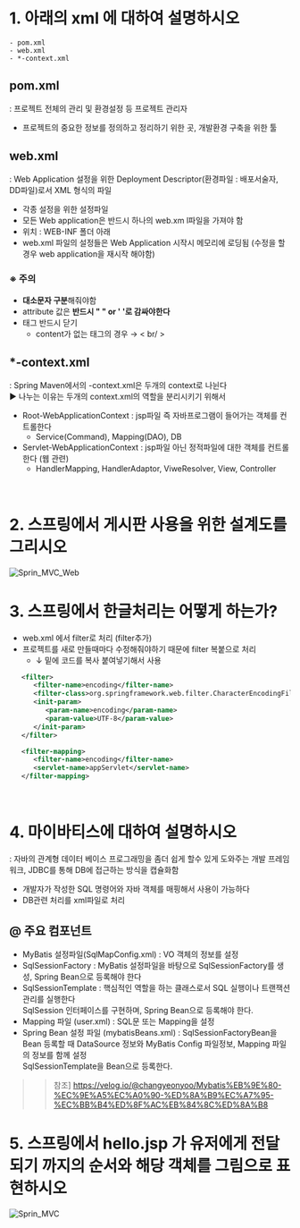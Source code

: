 # 1. 아래의 xml 에 대하여 설명하시오
```
- pom.xml
- web.xml
- *-context.xml
```

## pom.xml
: 프로젝트 전체의 관리 및 환경설정 등 프로젝트 관리자
- 프로젝트의 중요한 정보를 정의하고 정리하기 위한 곳, 개발환경 구축을 위한 툴

## web.xml
: Web Application 설정을 위한 Deployment Descriptor(환경파일 : 배포서술자, DD파일)로서 XML 형식의 파일
- 각종 설정을 위한 설정파일 
- 모든 Web application은 반드시 하나의 web.xm l파일을 가져야 함
- 위치 : WEB-INF 폴더 아래
- web.xml 파일의 설정들은 Web Application 시작시 메모리에 로딩됨 (수정을 할 경우 web application을 재시작 해야함)

### ※ 주의
- **대소문자 구분**해줘야함 
- attribute 값은 **반드시 " " or ' '로 감싸야한다**
- 태그 반드시 닫기 
    - content가 없는 태그의 경우 → < br/ >


## *-context.xml
: Spring Maven에서의 -context.xml은 두개의 context로 나뉜다<br>
▶ 나누는 이유는 두개의 context.xml의 역할을 분리시키기 위해서
- Root-WebApplicationContext : jsp파일 즉 자바프로그램이 들어가는 객체를 컨트롤한다 
    - Service(Command), Mapping(DAO), DB 
- Servlet-WebApplicationContext : jsp파일 아닌 정적파일에 대한 객체를 컨트롤한다 (웹 관련)
    - HandlerMapping, HandlerAdaptor, ViweResolver, View, Controller
<br>

# 2. 스프링에서 게시판 사용을 위한 설계도를 그리시오
![Sprin_MVC_Web](https://user-images.githubusercontent.com/74290204/105824158-57405600-6001-11eb-9a73-557db599a85d.png)
<br>

# 3. 스프링에서 한글처리는 어떻게 하는가?
- web.xml 에서 filter로 처리 (filter추가) 
- 프로젝트를 새로 만들때마다 수정해줘야하기 때문에 filter 복붙으로 처리
    - ↓ 밑에 코드를 복사 붙여넣기해서 사용
```xml
   <filter>
      <filter-name>encoding</filter-name>
      <filter-class>org.springframework.web.filter.CharacterEncodingFilter</filter-class>
      <init-param>
         <param-name>encoding</param-name>
         <param-value>UTF-8</param-value>
      </init-param>
   </filter>

   <filter-mapping>
      <filter-name>encoding</filter-name>
      <servlet-name>appServlet</servlet-name>
   </filter-mapping>
```
<br>

# 4. 마이바티스에 대하여 설명하시오
: 자바의 관계형 데이터 베이스 프로그래밍을 좀더 쉽게 할수 있게 도와주는 개발 프레임워크, JDBC를 통해 DB에 접근하는 방식을 캡슐화함
- 개발자가 작성한 SQL 명령어와 자바 객체를 매핑해서 사용이 가능하다 
- DB관련 처리를 xml파일로 처리

## @ 주요 컴포넌트 
- MyBatis 설정파일(SqlMapConfig.xml) : VO 객체의 정보를 설정
- SqlSessionFactory : MyBatis 설정파일을 바탕으로 SqlSessionFactory를 생성, Spring Bean으로 등록해야 한다
- SqlSessionTemplate : 핵심적인 역할을 하는 클래스로서 SQL 실행이나 트랜잭션 관리를 실행한다 <br> SqlSession 인터페이스를 구현하며, Spring Bean으로 등록해야 한다.
- Mapping 파일 (user.xml) : SQL문 또는 Mapping을 설정
- Spring Bean 설정 파일 (mybatisBeans.xml) : SqlSessionFactoryBean을 Bean 등록할 때 DataSource 정보와 MyBatis Config 파일정보, Mapping 파일의 정보를 함께 설정 <br> SqlSessionTemplate을 Bean으로 등록한다.

>> 참조] https://velog.io/@changyeonyoo/Mybatis%EB%9E%80-%EC%9E%A5%EC%A0%90-%ED%8A%B9%EC%A7%95-%EC%BB%B4%ED%8F%AC%EB%84%8C%ED%8A%B8

# 5. 스프링에서 hello.jsp 가 유저에게 전달되기 까지의  순서와 해당 객체를 그림으로 표현하시오
![Sprin_MVC](https://user-images.githubusercontent.com/74290204/105818387-358fa080-5ffa-11eb-9a28-d541915d12e1.png)
